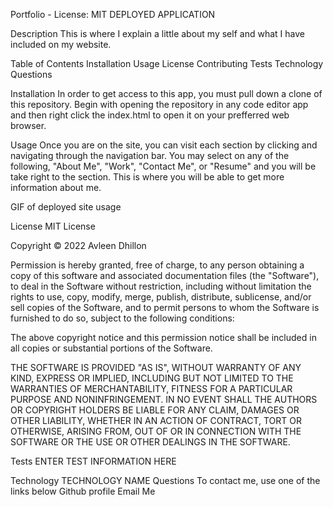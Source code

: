 Portfolio - License: MIT
DEPLOYED APPLICATION

Description
This is where I explain a little about my self and what I have included on my website. 

Table of Contents
Installation
Usage
License
Contributing
Tests
Technology
Questions

Installation
In order to get access to this app, you must pull down a clone of this repository. Begin with opening the repository in any code editor app and then right click the index.html to open it on your prefferred web browser.

Usage
Once you are on the site, you can visit each section by clicking and navigating through the navigation bar. You may select on any of the following, "About Me", "Work", "Contact Me", or "Resume" and you will be take right to the section. This is where you will be able to get more information about me. 

GIF of deployed site usage

License
MIT License

Copyright © 2022 Avleen Dhillon

Permission is hereby granted, free of charge, to any person obtaining a copy of this software and associated documentation files (the "Software"), to deal in the Software without restriction, including without limitation the rights to use, copy, modify, merge, publish, distribute, sublicense, and/or sell copies of the Software, and to permit persons to whom the Software is furnished to do so, subject to the following conditions:

The above copyright notice and this permission notice shall be included in all copies or substantial portions of the Software.

THE SOFTWARE IS PROVIDED "AS IS", WITHOUT WARRANTY OF ANY KIND, EXPRESS OR IMPLIED, INCLUDING BUT NOT LIMITED TO THE WARRANTIES OF MERCHANTABILITY, FITNESS FOR A PARTICULAR PURPOSE AND NONINFRINGEMENT. IN NO EVENT SHALL THE AUTHORS OR COPYRIGHT HOLDERS BE LIABLE FOR ANY CLAIM, DAMAGES OR OTHER LIABILITY, WHETHER IN AN ACTION OF CONTRACT, TORT OR OTHERWISE, ARISING FROM, OUT OF OR IN CONNECTION WITH THE SOFTWARE OR THE USE OR OTHER DEALINGS IN THE SOFTWARE.

Tests
ENTER TEST INFORMATION HERE

Technology
TECHNOLOGY NAME
Questions
To contact me, use one of the links below
Github profile
Email Me